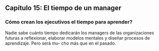 
## Capítulo 15: El tiempo de un manager

### Cómo crean los ejecutivos el tiempo para aprender?

Nadie sabe cuánto tiempo dedicarán los managers de
las organizaciones futuras a reflexionar, elaborar modelos
mentales y diseñar procesos de aprendizaje. Pero será mu-
cho más que en el pasado.
